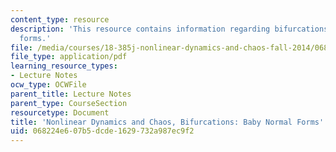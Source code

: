```yaml
---
content_type: resource
description: 'This resource contains information regarding bifurcations: baby normal
  forms.'
file: /media/courses/18-385j-nonlinear-dynamics-and-chaos-fall-2014/068224e607b5dcde1629732a987ec9f2_MIT18_385JF14_BabyNormlFms.pdf
file_type: application/pdf
learning_resource_types:
- Lecture Notes
ocw_type: OCWFile
parent_title: Lecture Notes
parent_type: CourseSection
resourcetype: Document
title: 'Nonlinear Dynamics and Chaos, Bifurcations: Baby Normal Forms'
uid: 068224e6-07b5-dcde-1629-732a987ec9f2
---
```

